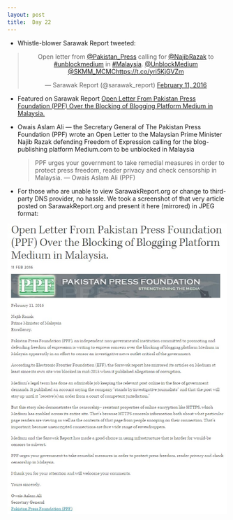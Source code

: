 ```yaml
---
layout: post
title:  Day 22
---
```

	
- Whistle-blower Sarawak Report tweeted:

<center>
<blockquote class="twitter-tweet" data-lang="en"><p lang="en" dir="ltr">Open letter from <a href="https://twitter.com/Pakistan_Press">@Pakistan_Press</a> calling for <a href="https://twitter.com/NajibRazak">@NajibRazak</a> to <a href="https://twitter.com/hashtag/unblockmedium?src=hash">#unblockmedium</a> in <a href="https://twitter.com/hashtag/Malaysia?src=hash">#Malaysia</a>. <a href="https://twitter.com/UnblockMedium">@UnblockMedium</a> <a href="https://twitter.com/SKMM_MCMC">@SKMM_MCMC</a><a href="https://t.co/yri5KjGVZm">https://t.co/yri5KjGVZm</a></p>&mdash; Sarawak Report (@sarawak_report) <a href="https://twitter.com/sarawak_report/status/697810844059594754">February 11, 2016</a></blockquote>
</center>

- Featured on Sarawak Report <a href="http://www.sarawakreport.org/campaign/open-letter-from-pakistan-press-foundation-ppf-over-the-blocking-of-blogging-platform-medium-in-malaysia/" target="_blank">Open Letter From Pakistan Press Foundation (PPF) Over the Blocking of Blogging Platform Medium in Malaysia.</a>

- Owais Aslam Ali &mdash; the Secretary General of The Pakistan Press Foundation (PPF) wrote an Open Letter to the Malaysian Prime Minister Najib Razak defending Freedom of Expression calling for the blog-publishing platform Medium.com to be unblocked in Malaysia

	> PPF urges your government to take remedial measures in order to protect press freedom, reader privacy and check censorship in Malaysia. &mdash; Owais Aslam Ali (PPF)

- For those who are unable to view SarawakReport.org or change to third-party DNS provider, no hassle. We took a screenshot of that very article posted on SarawakReport.org and present it here  (mirrored) in JPEG format:

<img src="/img/ppf-open-letter.jpg" class="img-responsive img-border" data-action="zoom">
